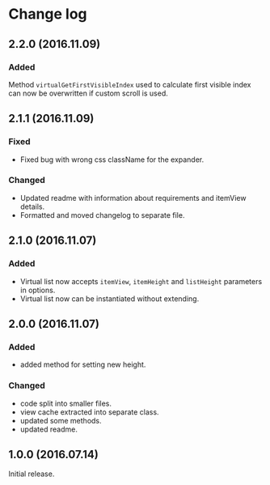 # Change log

## 2.2.0 (2016.11.09)

### Added
Method `virtualGetFirstVisibleIndex` used to calculate first visible index can now be overwritten if custom scroll is used.

## 2.1.1 (2016.11.09)

### Fixed
* Fixed bug with wrong css className for the expander.

### Changed
* Updated readme with information about requirements and itemView details.
* Formatted and moved changelog to separate file.

## 2.1.0 (2016.11.07)

### Added
* Virtual list now accepts `itemView`, `itemHeight` and `listHeight` parameters in options.
* Virtual list now can be instantiated without extending.

## 2.0.0 (2016.11.07)

### Added
* added method for setting new height.

### Changed
* code split into smaller files.
* view cache extracted into separate class.
* updated some methods.
* updated readme.

## 1.0.0 (2016.07.14)
Initial release.

